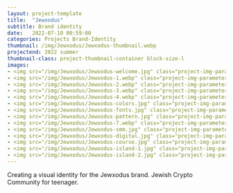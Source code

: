 ```yaml
---
layout: project-template
title:  "Jewxodus"
subtitle: Brand identity
date:   2022-07-10 00:59:00
categories: Projects Brand-Identity
thumbnail: /img/Jewxodus/Jewxodus-thumbnail.webp
projectend: 2022 summer
thumbnail-class: project-thumbnail-container block-size-l
images:
- <img src="/img/Jewxodus/Jewxodus-welcome.jpg" class="project-img-parameters img-size-full" alt="Jewxodus-welcome">
- <img src="/img/Jewxodus/Jewxodus-1.webp" class="project-img-parameters img-size-full" alt="Jewxodus-1">
- <img src="/img/Jewxodus/Jewxodus-2.webp" class="project-img-parameters img-size-half" alt="Jewxodus-2">
- <img src="/img/Jewxodus/Jewxodus-3.webp" class="project-img-parameters img-size-half" alt="Jewxodus-3">
- <img src="/img/Jewxodus/Jewxodus-4.webp" class="project-img-parameters img-size-full" alt="Jewxodus-4">
- <img src="/img/Jewxodus/Jewxodus-colors.jpg" class="project-img-parameters img-size-half" alt="color">
- <img src="/img/Jewxodus/Jewxodus-fonts.jpg" class="project-img-parameters img-size-half" alt="fonts">
- <img src="/img/Jewxodus/Jewxodus-pattern.jpg" class="project-img-parameters img-size-half" alt="pattern">
- <img src="/img/Jewxodus/Jewxodus-7.webp" class="project-img-parameters img-size-full" alt="Jewxodus-4">
- <img src="/img/Jewxodus/Jewxodus-smm.jpg" class="project-img-parameters img-size-full" alt="Jewxodus-smm">
- <img src="/img/Jewxodus/Jewxodus-digital.jpg" class="project-img-parameters img-size-full" alt="Jewxodus-smm">
- <img src="/img/Jewxodus/Jewxodus-course.jpg" class="project-img-parameters img-size-full" alt="Jewxodus-course">
- <img src="/img/Jewxodus/Jewxodus-island-1.jpg" class="project-img-parameters img-size-half" alt="Jewxodus-island-1">
- <img src="/img/Jewxodus/Jewxodus-island-2.jpg" class="project-img-parameters img-size-half" alt="Jewxodus-island-2">
---
```



Creating a visual identity for the Jewxodus brand. Jewish Crypto Community for teenager.